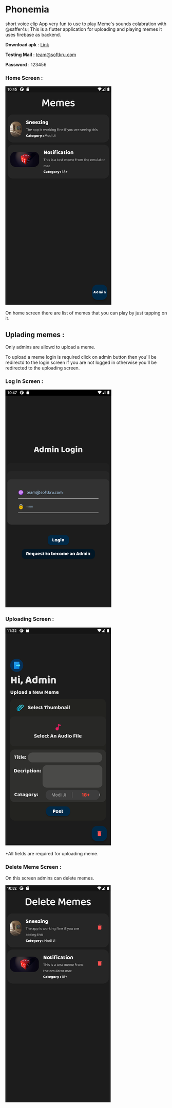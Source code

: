 # Phonemia
short voice clip App very fun to use to play Meme's sounds
colabration with @saffer4u;
This is a flutter application for uploading and playing memes it uses firebase as backend.

**Download apk** : [Link](https://github.com/saffer4u/phonemia/releases/tag/InitialRelease)

**Testing Mail** : team@softkru.com

**Password** : 123456

### Home Screen : 

![Home Screen](https://raw.githubusercontent.com/saffer4u/notes/master/uPic/Home&#x20;Screen(&#x20;2022-01-30&#x20;)&#x20;(&#x20;23:09:22&#x20;).png)

On home screen there are list of memes that you can play by just tapping on it.

## Uplading memes :

Only admins are allowd to upload a meme.

To upload a meme login is required click on admin button then you'll be redirectd to the login screen if you are not logged in otherwise you'll be redirected to the uploading screen.

### Log In Screen : 

![Login Screen 1](https://raw.githubusercontent.com/saffer4u/notes/master/uPic/Login&#x20;Screen&#x20;1(&#x20;2022-01-30&#x20;)&#x20;(&#x20;23:09:24&#x20;).png)

### Uploading Screen : 

![Upload Screen](https://raw.githubusercontent.com/saffer4u/notes/master/uPic/tOlYY1(&#x20;2022-01-30&#x20;)&#x20;(&#x20;23:22:56&#x20;).png)



*All fields are required for uploading meme.

### Delete Meme Screen : 

On this screen admins can delete memes.

![Delete memes screen](https://raw.githubusercontent.com/saffer4u/notes/master/uPic/Delete&#x20;Screen(&#x20;2022-01-30&#x20;)&#x20;(&#x20;23:09:20&#x20;).png)
